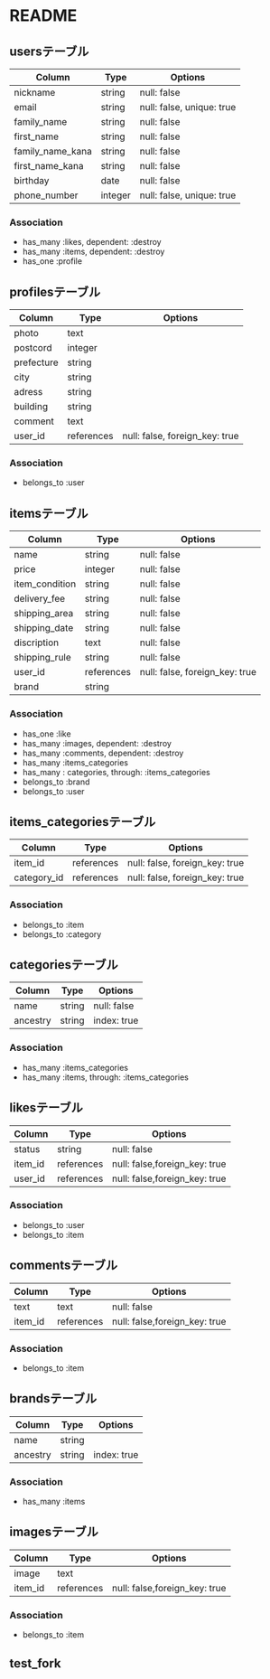 # README

## usersテーブル

|Column|Type|Options|
|------|----|-------|
|nickname|string|null: false|
|email|string|null: false, unique: true|
|family_name|string|null: false|
|first_name|string|null: false|
|family_name_kana|string|null: false|
|first_name_kana|string|null: false|
|birthday|date|null: false|
|phone_number|integer|null: false, unique: true|


### Association
- has_many :likes, dependent: :destroy
- has_many :items, dependent: :destroy
- has_one :profile


## profilesテーブル

|Column|Type|Options|
|------|----|-------|
|photo|text||
|postcord|integer||
|prefecture|string||
|city|string||
|adress|string||
|building|string||
|comment|text||
|user_id|references|null: false, foreign_key: true|

### Association
- belongs_to :user


## itemsテーブル

|Column|Type|Options|
|------|----|-------|
|name|string|null: false|
|price|integer|null: false|
|item_condition|string|null: false|
|delivery_fee|string|null: false|
|shipping_area|string|null: false|
|shipping_date|string|null: false|
|discription|text|null: false|
|shipping_rule|string|null: false|
|user_id|references|null: false, foreign_key: true|
|brand|string||

### Association
- has_one :like
- has_many :images, dependent: :destroy
- has_many :comments, dependent: :destroy
- has_many :items_categories
- has_many : categories, through: :items_categories
- belongs_to :brand
- belongs_to :user


## items_categoriesテーブル

|Column|Type|Options|
|------|----|-------|
|item_id|references|null: false, foreign_key: true|
|category_id|references|null: false, foreign_key: true|

### Association
- belongs_to :item
- belongs_to :category


## categoriesテーブル

|Column|Type|Options|
|------|----|-------|
|name|string|null: false|
|ancestry|string|index: true|

### Association
- has_many :items_categories
- has_many :items, through: :items_categories


## likesテーブル

|Column|Type|Options|
|------|----|-------|
|status|string|null: false|
|item_id|references|null: false,foreign_key: true|
|user_id|references|null: false,foreign_key: true|

### Association
- belongs_to :user
- belongs_to :item

## commentsテーブル

|Column|Type|Options|
|------|----|-------|
|text|text|null: false|
|item_id|references|null: false,foreign_key: true|

### Association
- belongs_to :item

## brandsテーブル

|Column|Type|Options|
|------|----|-------|
|name|string||	
|ancestry|string|index: true|

### Association
- has_many :items



## imagesテーブル

|Column|Type|Options|
|------|----|-------|
|image|text||	
|item_id|references|null: false,foreign_key: true|

### Association
- belongs_to :item

## test_fork
